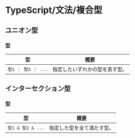 # TypeScript/文法/複合型

## ユニオン型

### 型

| 型                  | 概要                           |
| ------------------- | ------------------------------ |
| `型1 ｜ 型2 ｜ ...` | 指定したいずれかの型を表す型。 |

## インターセクション型

### 型

| 型                | 概要                       |
| ----------------- | -------------------------- |
| `型1 & 型2 & ...` | 指定した型を全て満たす型。 |

